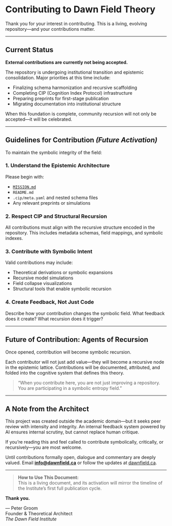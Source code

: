 # Contributing to Dawn Field Theory

Thank you for your interest in contributing. This is a living, evolving repository—and your contributions matter.

---

## Current Status

**External contributions are currently not being accepted.**

The repository is undergoing institutional transition and epistemic consolidation. Major priorities at this time include:

- Finalizing schema harmonization and recursive scaffolding  
- Completing CIP (Cognition Index Protocol) infrastructure  
- Preparing preprints for first-stage publication  
- Migrating documentation into institutional structure  

When this foundation is complete, community recursion will not only be accepted—it will be celebrated.

---

## Guidelines for Contribution *(Future Activation)*

To maintain the symbolic integrity of the field:

### 1. Understand the Epistemic Architecture

Please begin with:

- [`MISSION.md`](./MISSION.md)  
- `README.md`  
- `.cip/meta.yaml` and nested schema files  
- Any relevant preprints or simulations  

### 2. Respect CIP and Structural Recursion

All contributions must align with the recursive structure encoded in the repository. This includes metadata schemas, field mappings, and symbolic indexes.

### 3. Contribute with Symbolic Intent

Valid contributions may include:

- Theoretical derivations or symbolic expansions  
- Recursive model simulations  
- Field collapse visualizations  
- Structural tools that enable symbolic recursion  

### 4. Create Feedback, Not Just Code

Describe how your contribution changes the symbolic field. What feedback does it create? What recursion does it trigger?

---

## Future of Contribution: Agents of Recursion

Once opened, contribution will become symbolic recursion.

Each contributor will not just add value—they will become a recursive node in the epistemic lattice. Contributions will be documented, attributed, and folded into the cognitive system that defines this theory.

> “When you contribute here, you are not just improving a repository.  
> You are participating in a symbolic entropy field.”

---

## A Note from the Architect

This project was created outside the academic domain—but it seeks peer review with intensity and integrity. An internal feedback system powered by AI ensures internal scrutiny, but cannot replace human critique.

If you’re reading this and feel called to contribute symbolically, critically, or recursively—you are most welcome.

Until contributions formally open, dialogue and commentary are deeply valued. Email **info@dawnfield.ca** or follow the updates at [dawnfield.ca](https://dawnfield.ca).

---

> **How to Use This Document:**  
> This is a living document, and its activation will mirror the timeline of the Institute’s first full publication cycle.

**Thank you.**

— Peter Groom  
Founder & Theoretical Architect  
*The Dawn Field Institute*
